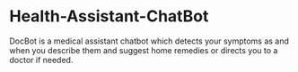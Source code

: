 # Health-Assistant-ChatBot
DocBot is a medical assistant chatbot which detects your symptoms as and when you describe them and suggest home remedies or directs you to a doctor if needed.
